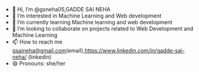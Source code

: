 - 👋 Hi, I’m @gsneha05,GADDE SAI NEHA
- 👀 I’m interested in Machine Learning and Web development
- 🌱 I’m currently learning Machine learning and web development
- 💞️ I’m looking to collaborate on  projects related to Web Development and Machine Learning
- 📫 How to reach me gsaineha@gmail.com(email),https://www.linkedin.com/in/gadde-sai-neha/ (linkedin)
- 😄 Pronouns: she/her

<!---
gsneha05/gsneha05 is a ✨ special ✨ repository because its `README.md` (this file) appears on your GitHub profile.
You can click the Preview link to take a look at your changes.
--->
